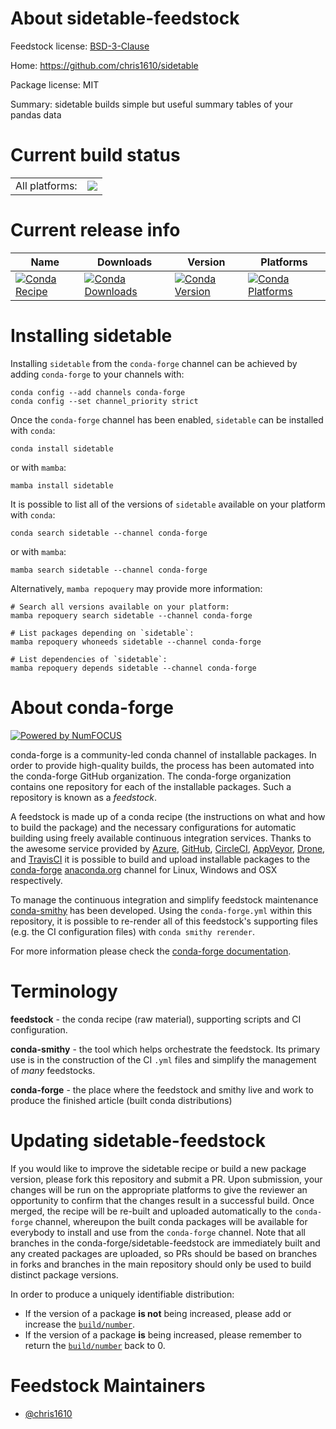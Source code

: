 About sidetable-feedstock
=========================

Feedstock license: [BSD-3-Clause](https://github.com/conda-forge/sidetable-feedstock/blob/main/LICENSE.txt)

Home: https://github.com/chris1610/sidetable

Package license: MIT

Summary: sidetable builds simple but useful summary tables of your pandas data

Current build status
====================


<table><tr><td>All platforms:</td>
    <td>
      <a href="https://dev.azure.com/conda-forge/feedstock-builds/_build/latest?definitionId=10134&branchName=main">
        <img src="https://dev.azure.com/conda-forge/feedstock-builds/_apis/build/status/sidetable-feedstock?branchName=main">
      </a>
    </td>
  </tr>
</table>

Current release info
====================

| Name | Downloads | Version | Platforms |
| --- | --- | --- | --- |
| [![Conda Recipe](https://img.shields.io/badge/recipe-sidetable-green.svg)](https://anaconda.org/conda-forge/sidetable) | [![Conda Downloads](https://img.shields.io/conda/dn/conda-forge/sidetable.svg)](https://anaconda.org/conda-forge/sidetable) | [![Conda Version](https://img.shields.io/conda/vn/conda-forge/sidetable.svg)](https://anaconda.org/conda-forge/sidetable) | [![Conda Platforms](https://img.shields.io/conda/pn/conda-forge/sidetable.svg)](https://anaconda.org/conda-forge/sidetable) |

Installing sidetable
====================

Installing `sidetable` from the `conda-forge` channel can be achieved by adding `conda-forge` to your channels with:

```
conda config --add channels conda-forge
conda config --set channel_priority strict
```

Once the `conda-forge` channel has been enabled, `sidetable` can be installed with `conda`:

```
conda install sidetable
```

or with `mamba`:

```
mamba install sidetable
```

It is possible to list all of the versions of `sidetable` available on your platform with `conda`:

```
conda search sidetable --channel conda-forge
```

or with `mamba`:

```
mamba search sidetable --channel conda-forge
```

Alternatively, `mamba repoquery` may provide more information:

```
# Search all versions available on your platform:
mamba repoquery search sidetable --channel conda-forge

# List packages depending on `sidetable`:
mamba repoquery whoneeds sidetable --channel conda-forge

# List dependencies of `sidetable`:
mamba repoquery depends sidetable --channel conda-forge
```


About conda-forge
=================

[![Powered by
NumFOCUS](https://img.shields.io/badge/powered%20by-NumFOCUS-orange.svg?style=flat&colorA=E1523D&colorB=007D8A)](https://numfocus.org)

conda-forge is a community-led conda channel of installable packages.
In order to provide high-quality builds, the process has been automated into the
conda-forge GitHub organization. The conda-forge organization contains one repository
for each of the installable packages. Such a repository is known as a *feedstock*.

A feedstock is made up of a conda recipe (the instructions on what and how to build
the package) and the necessary configurations for automatic building using freely
available continuous integration services. Thanks to the awesome service provided by
[Azure](https://azure.microsoft.com/en-us/services/devops/), [GitHub](https://github.com/),
[CircleCI](https://circleci.com/), [AppVeyor](https://www.appveyor.com/),
[Drone](https://cloud.drone.io/welcome), and [TravisCI](https://travis-ci.com/)
it is possible to build and upload installable packages to the
[conda-forge](https://anaconda.org/conda-forge) [anaconda.org](https://anaconda.org/)
channel for Linux, Windows and OSX respectively.

To manage the continuous integration and simplify feedstock maintenance
[conda-smithy](https://github.com/conda-forge/conda-smithy) has been developed.
Using the ``conda-forge.yml`` within this repository, it is possible to re-render all of
this feedstock's supporting files (e.g. the CI configuration files) with ``conda smithy rerender``.

For more information please check the [conda-forge documentation](https://conda-forge.org/docs/).

Terminology
===========

**feedstock** - the conda recipe (raw material), supporting scripts and CI configuration.

**conda-smithy** - the tool which helps orchestrate the feedstock.
                   Its primary use is in the construction of the CI ``.yml`` files
                   and simplify the management of *many* feedstocks.

**conda-forge** - the place where the feedstock and smithy live and work to
                  produce the finished article (built conda distributions)


Updating sidetable-feedstock
============================

If you would like to improve the sidetable recipe or build a new
package version, please fork this repository and submit a PR. Upon submission,
your changes will be run on the appropriate platforms to give the reviewer an
opportunity to confirm that the changes result in a successful build. Once
merged, the recipe will be re-built and uploaded automatically to the
`conda-forge` channel, whereupon the built conda packages will be available for
everybody to install and use from the `conda-forge` channel.
Note that all branches in the conda-forge/sidetable-feedstock are
immediately built and any created packages are uploaded, so PRs should be based
on branches in forks and branches in the main repository should only be used to
build distinct package versions.

In order to produce a uniquely identifiable distribution:
 * If the version of a package **is not** being increased, please add or increase
   the [``build/number``](https://docs.conda.io/projects/conda-build/en/latest/resources/define-metadata.html#build-number-and-string).
 * If the version of a package **is** being increased, please remember to return
   the [``build/number``](https://docs.conda.io/projects/conda-build/en/latest/resources/define-metadata.html#build-number-and-string)
   back to 0.

Feedstock Maintainers
=====================

* [@chris1610](https://github.com/chris1610/)

